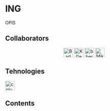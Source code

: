 # ING

OPIS

## Collaborators
<div align="center">
    <a href="https://github.com/BartoszBareja"><img src="https://avatars.githubusercontent.com/u/92011808?v=4" height="30" alt="BartoszBareja"  /></a>
    <a href="https://github.com/KGebski0036"><img src="https://avatars.githubusercontent.com/u/57415454?v=4" height="30" alt="KGebski0036"  /></a>
    <a href="https://github.com/bberni"><img src="https://avatars.githubusercontent.com/u/63294458?v=4" height="30" alt="bberni"  /></a>
    <a href="https://github.com/MikPisula"><img src="https://avatars.githubusercontent.com/u/47534140?v=4" height="30" alt="MikPisula"  /></a>
</div>

## Tehnologies

<img src="https://cdn.jsdelivr.net/gh/devicons/devicon/icons/python/python-original.svg" height="30" alt="cplusplus  logo"  />

## Contents

